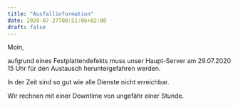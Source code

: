 ```yaml
---
title: "Ausfallinformation"
date: 2020-07-27T08:51:06+02:00
draft: false
---
```



Moin,

aufgrund eines Festplattendefekts muss unser Haupt-Server am 29.07.2020 15 Uhr für den Austausch heruntergefahren werden.

In der Zeit sind so gut wie alle Dienste nicht erreichbar.


Wir rechnen mit einer Downtime von ungefähr einer Stunde.

